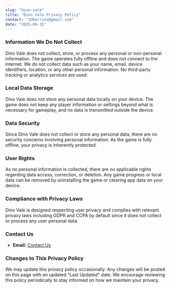 ```yaml
---
slug: "dino-vale"
title: "Dino Vale Privacy Policy"
contact: "2dberries@gmail.com"
date: "2025-09-15"
---
```


### **Information We Do Not Collect**

Dino Vale does not collect, store, or process any personal or non-personal information. The game operates fully offline and does not connect to the internet. We do not collect data such as your name, email, device identifiers, location, or any other personal information. No third-party tracking or analytics services are used.

### **Local Data Storage**

Dino Vale does not store any personal data locally on your device. The game does not keep any player information or settings beyond what is necessary for gameplay, and no data is transmitted outside the device.

### **Data Security**

Since Dino Vale does not collect or store any personal data, there are no security concerns involving personal information. As the game is fully offline, your privacy is inherently protected.

### **User Rights**

As no personal information is collected, there are no applicable rights regarding data access, correction, or deletion. Any game progress or local data can be removed by uninstalling the game or clearing app data on your device.

### **Compliance with Privacy Laws**

Dino Vale is designed respecting user privacy and complies with relevant privacy laws including GDPR and CCPA by default since it does not collect or process any user personal data.

### **Contact Us**

- **Email:** [Contact Us](mailto:2dberries@gmail.com)

### **Changes to This Privacy Policy**

We may update this privacy policy occasionally. Any changes will be posted on this page with an updated "Last Updated" date. We encourage reviewing this policy periodically to stay informed on how we maintain your privacy.
